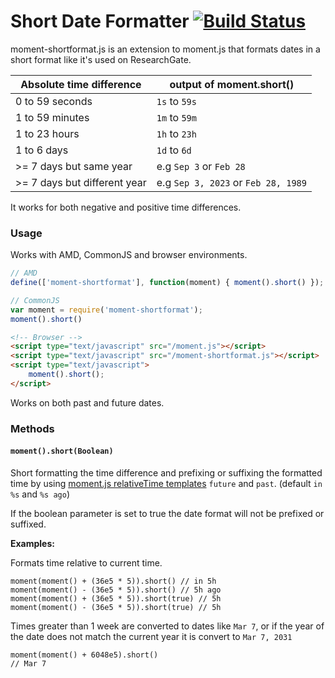 Short Date Formatter [![Build Status](https://travis-ci.org/researchgate/moment-shortformat.png?branch=master)](https://travis-ci.org/researchgate/moment-shortformat)
==================================================

moment-shortformat.js is an extension to moment.js that formats dates in a short format like it's used on ResearchGate.

Absolute time difference     | output of moment.short()
---------------------------- | ------------------------
0 to 59 seconds              | `1s` to `59s`
1 to 59 minutes              | `1m` to `59m`
1 to 23 hours                | `1h` to `23h`
1 to 6 days                  | `1d` to `6d`
>= 7 days but same year      | e.g `Sep 3` or `Feb 28`
>= 7 days but different year | e.g `Sep 3, 2023` or `Feb 28, 1989`

It works for both negative and positive time differences.

### Usage

Works with AMD, CommonJS and browser environments.

```javascript
// AMD
define(['moment-shortformat'], function(moment) { moment().short() });
```

```javascript
// CommonJS
var moment = require('moment-shortformat');
moment().short()
```

```html
<!-- Browser -->
<script type="text/javascript" src="/moment.js"></script>
<script type="text/javascript" src="/moment-shortformat.js"></script>
<script type="text/javascript">
    moment().short();
</script>
```

Works on both past and future dates.

### Methods

#### `moment().short(Boolean)`

Short formatting the time difference and prefixing or suffixing the formatted time by using [moment.js relativeTime templates](http://momentjs.com/docs/#/customization/relative-time/) `future` and `past`. (default `in %s` and `%s ago`)

If the boolean parameter is set to true the date format will not be prefixed or suffixed. 

__Examples:__

Formats time relative to current time.

```
moment(moment() + (36e5 * 5)).short() // in 5h
moment(moment() - (36e5 * 5)).short() // 5h ago
moment(moment() + (36e5 * 5)).short(true) // 5h
moment(moment() - (36e5 * 5)).short(true) // 5h
```

Times greater than 1 week are converted to dates like `Mar 7`, or
if the year of the date does not match the current year it is convert to `Mar 7, 2031`

```
moment(moment() + 6048e5).short()
// Mar 7
```
